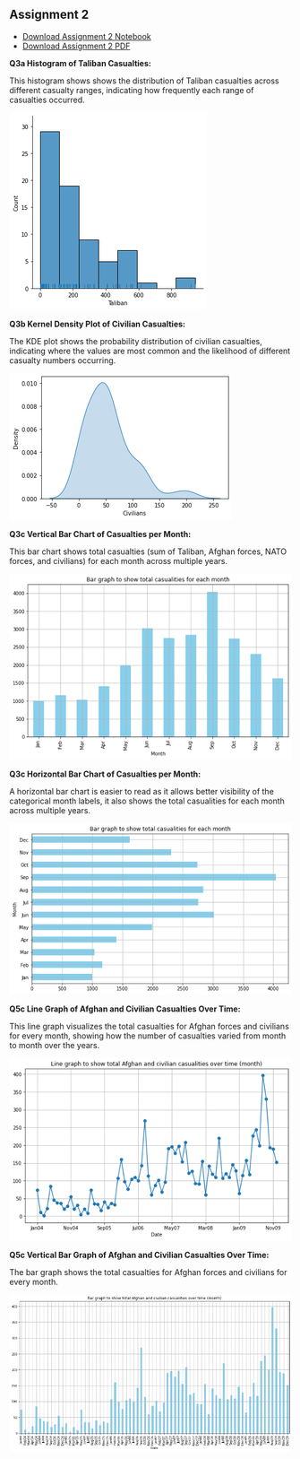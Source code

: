 ## Assignment 2

- [Download Assignment 2 Notebook](./Assignment2.ipynb)
- [Download Assignment 2 PDF](./Assignment2.pdf)

**Q3a Histogram of Taliban Casualties:**

This histogram shows shows the distribution of Taliban casualties across different casualty ranges, indicating how frequently each range of casualties occurred.

![3a histogram](./lab-01-figs/3a.png)

**Q3b Kernel Density Plot of Civilian Casualties:**

The KDE plot shows the probability distribution of civilian casualties, indicating where the values are most common and the likelihood of different casualty numbers occurring.

![3b kde](./lab-01-figs/3b.png)

**Q3c Vertical Bar Chart of Casualties per Month:**

This bar chart shows total casualties (sum of Taliban, Afghan forces, NATO forces, and civilians) for each month across multiple years.

![3c bar chart](./lab-01-figs/3c.png)

**Q3c Horizontal Bar Chart of Casualties per Month:** 

A horizontal bar chart is easier to read as it allows better visibility of the categorical month labels, it also shows the total casualities for each month across multiple years.

![3c bar chart horizontal](./lab-01-figs/3d.png)

**Q5c Line Graph of Afghan and Civilian Casualties Over Time:**

This line graph visualizes the total casualties for Afghan forces and civilians for every month, showing how the number of casualties varied from month to month over the years. 

![5c line chart total](./lab-01-figs/5c.png)

**Q5c Vertical Bar Graph of Afghan and Civilian Casualties Over Time:**

The bar graph shows the total casualties for Afghan forces and civilians for every month.

![5c bar chart total](./lab-01-figs/5d.png)
